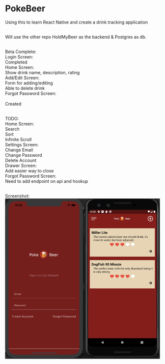 # PokeBeer
Using this to learn React Native and create a drink tracking application<br/><br/>

Will use the other repo HoldMyBeer as the backend & Postgres as db.<br/><br/>

Beta Complete:<br/>
Login Screen:<br/>
    Completed<br/>
Home Screen:<br/>
    Show drink name, description, rating<br/>
Add/Edit Screen:<br/>
    Form for adding/editing<br/>
    Able to delete drink<br/>
Forgot Password Screen:<br/>    
    Created<br/><br/>
    
TODO:<br/>
Home Screen:<br/>
    Search<br/>
    Sort<br/>
    Infinite Scroll<br/>
Settings Screen:<br/>
    Change Email<br/>
    Change Password<br/>
    Delete Account<br/>
Drawer Screen:<br/>
    Add easier way to close<br/>
Forgot Password Screen:<br/>
    Need to add endpoint on api and hookup<br/><br/>
    
Screenshot:<br/>
    ![Image of Screenshot](https://github.com/marcusoshea/PokeBeer/blob/master/Screen%20Shot.png)
